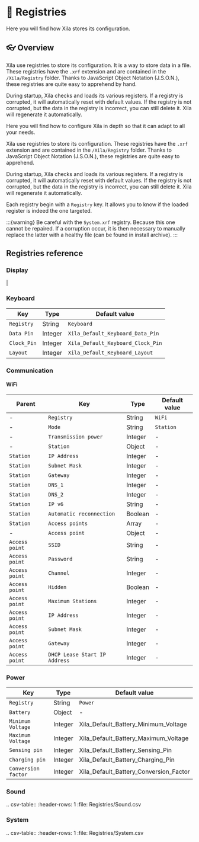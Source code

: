 # 📜 Registries

Here you will find how Xila stores its configuration.

## 👓 Overview

Xila use registries to store its configuration. It is a way to store data in a file. These registries have the `.xrf` extension and are contained in the `/Xila/Registry` folder. Thanks to JavaScript Object Notation (J.S.O.N.), these registries are quite easy to apprehend by hand.

During startup, Xila checks and loads its various registers. If a registry is corrupted, it will automatically reset with default values. If the registry is not corrupted, but the data in the registry is incorrect, you can still delete it. Xila will regenerate it automatically.

Here you will find how to configure Xila in depth so that it can adapt to all your needs.

Xila use registries to store its configuration.
These registries have the `.xrf` extension and are contained in the `/Xila/Registry` folder.
Thanks to JavaScript Object Notation (J.S.O.N.), these registries are quite easy to apprehend.

During startup, Xila checks and loads its various registers.
If a registry is corrupted, it will automatically reset with default values.
If the registry is not corrupted, but the data in the registry is incorrect, you can still delete it.
Xila will regenerate it automatically.

Each registry begin with a `Registry` key.
It allows you to know if the loaded register is indeed the one targeted.

:::{warning}
    Be careful with the `System.xrf` registry. Because this one cannot be repaired.
    If a corruption occur, it is then necessary to manually replace the latter with a healthy file (can be found in install archive).
:::

## Registries reference

### Display

| 

### Keyboard

| Key         | Type    | Default value                     |
| ----------- | ------- | --------------------------------- |
| `Registry`  | String  | `Keyboard`                        |
| `Data Pin`  | Integer | `Xila_Default_Keyboard_Data_Pin`  |
| `Clock_Pin` | Integer | `Xila_Default_Keyboard_Clock_Pin` |
| `Layout`    | Integer | `Xila_Default_Keyboard_Layout`    |


### Communication

#### WiFi

| Parent         | Key                           | Type    | Default value |
| -------------- | ----------------------------- | ------- | ------------- |
| -              | `Registry`                    | String  | `WiFi`        |
| -              | `Mode`                        | String  | `Station`     |
| -              | `Transmission power`          | Integer | -             |
| -              | `Station`                     | Object  | -             |
| `Station`      | `IP Address`                  | Integer | -             |
| `Station`      | `Subnet Mask`                 | Integer | -             |
| `Station`      | `Gateway`                     | Integer | -             |
| `Station`      | `DNS_1`                       | Integer | -             |
| `Station`      | `DNS_2`                       | Integer | -             |
| `Station`      | `IP v6`                       | String  | -             |
| `Station`      | `Automatic reconnection`      | Boolean | -             |
| `Station`      | `Access points`               | Array   | -             |
| -              | `Access point`                | Object  | -             |
| `Access point` | `SSID`                        | String  | -             |
| `Access point` | `Password`                    | String  | -             |
| `Access point` | `Channel`                     | Integer | -             |
| `Access point` | `Hidden`                      | Boolean | -             |
| `Access point` | `Maximum Stations`            | Integer | -             |
| `Access point` | `IP Address`                  | Integer | -             |
| `Access point` | `Subnet Mask`                 | Integer | -             |
| `Access point` | `Gateway`                     | Integer | -             |
| `Access point` | `DHCP Lease Start IP Address` | Integer | -             |




### Power

| Key                 | Type    | Default value                          |
| ------------------- | ------- | -------------------------------------- |
| `Registry`          | String  | `Power`                                |
| `Battery`           | Object  | -                                      |
| `Minimum Voltage`   | Integer | Xila_Default_Battery_Minimum_Voltage   |
| `Maximum Voltage`   | Integer | Xila_Default_Battery_Maximum_Voltage   |
| `Sensing pin`       | Integer | Xila_Default_Battery_Sensing_Pin       |
| `Charging pin`      | Integer | Xila_Default_Battery_Charging_Pin      |
| `Conversion factor` | Integer | Xila_Default_Battery_Conversion_Factor |

### Sound

.. csv-table::
    :header-rows:   1
    :file:          Registries/Sound.csv

### System

.. csv-table::
    :header-rows:   1
    :file:          Registries/System.csv



